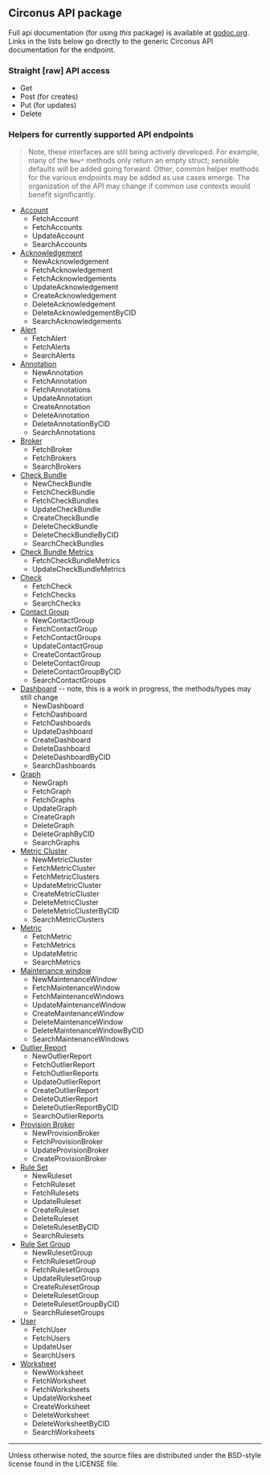 ## Circonus API package

Full api documentation (for using *this* package) is available at [godoc.org](https://godoc.org/github.com/circonus-labs/circonus-gometrics/api). Links in the lists below go directly to the generic Circonus API documentation for the endpoint.

### Straight [raw] API access

* Get
* Post (for creates)
* Put (for updates)
* Delete

### Helpers for currently supported API endpoints

> Note, these interfaces are still being actively developed. For example, many of the `New*` methods only return an empty struct; sensible defaults will be added going forward. Other, common helper methods for the various endpoints may be added as use cases emerge. The organization
of the API may change if common use contexts would benefit significantly.

* [Account](https://login.circonus.com/resources/api/calls/account)
    * FetchAccount
    * FetchAccounts
    * UpdateAccount
    * SearchAccounts
* [Acknowledgement](https://login.circonus.com/resources/api/calls/acknowledgement)
    * NewAcknowledgement
    * FetchAcknowledgement
    * FetchAcknowledgements
    * UpdateAcknowledgement
    * CreateAcknowledgement
    * DeleteAcknowledgement
    * DeleteAcknowledgementByCID
    * SearchAcknowledgements
* [Alert](https://login.circonus.com/resources/api/calls/alert)
    * FetchAlert
    * FetchAlerts
    * SearchAlerts
* [Annotation](https://login.circonus.com/resources/api/calls/annotation)
    * NewAnnotation
    * FetchAnnotation
    * FetchAnnotations
    * UpdateAnnotation
    * CreateAnnotation
    * DeleteAnnotation
    * DeleteAnnotationByCID
    * SearchAnnotations
* [Broker](https://login.circonus.com/resources/api/calls/broker)
    * FetchBroker
    * FetchBrokers
    * SearchBrokers
* [Check Bundle](https://login.circonus.com/resources/api/calls/check_bundle)
    * NewCheckBundle
    * FetchCheckBundle
    * FetchCheckBundles
    * UpdateCheckBundle
    * CreateCheckBundle
    * DeleteCheckBundle
    * DeleteCheckBundleByCID
    * SearchCheckBundles
* [Check Bundle Metrics](https://login.circonus.com/resources/api/calls/check_bundle_metrics)
    * FetchCheckBundleMetrics
    * UpdateCheckBundleMetrics
* [Check](https://login.circonus.com/resources/api/calls/check)
    * FetchCheck
    * FetchChecks
    * SearchChecks
* [Contact Group](https://login.circonus.com/resources/api/calls/contact_group)
    * NewContactGroup
    * FetchContactGroup
    * FetchContactGroups
    * UpdateContactGroup
    * CreateContactGroup
    * DeleteContactGroup
    * DeleteContactGroupByCID
    * SearchContactGroups
* [Dashboard](https://login.circonus.com/resources/api/calls/dashboard) -- note, this is a work in progress, the methods/types may still change
    * NewDashboard
    * FetchDashboard
    * FetchDashboards
    * UpdateDashboard
    * CreateDashboard
    * DeleteDashboard
    * DeleteDashboardByCID
    * SearchDashboards
* [Graph](https://login.circonus.com/resources/api/calls/graph)
    * NewGraph
    * FetchGraph
    * FetchGraphs
    * UpdateGraph
    * CreateGraph
    * DeleteGraph
    * DeleteGraphByCID
    * SearchGraphs
* [Metric Cluster](https://login.circonus.com/resources/api/calls/metric_cluster)
    * NewMetricCluster
    * FetchMetricCluster
    * FetchMetricClusters
    * UpdateMetricCluster
    * CreateMetricCluster
    * DeleteMetricCluster
    * DeleteMetricClusterByCID
    * SearchMetricClusters
* [Metric](https://login.circonus.com/resources/api/calls/metric)
    * FetchMetric
    * FetchMetrics
    * UpdateMetric
    * SearchMetrics
* [Maintenance window](https://login.circonus.com/resources/api/calls/maintenance)
    * NewMaintenanceWindow
    * FetchMaintenanceWindow
    * FetchMaintenanceWindows
    * UpdateMaintenanceWindow
    * CreateMaintenanceWindow
    * DeleteMaintenanceWindow
    * DeleteMaintenanceWindowByCID
    * SearchMaintenanceWindows
* [Outlier Report](https://login.circonus.com/resources/api/calls/outlier_report)
    * NewOutlierReport
    * FetchOutlierReport
    * FetchOutlierReports
    * UpdateOutlierReport
    * CreateOutlierReport
    * DeleteOutlierReport
    * DeleteOutlierReportByCID
    * SearchOutlierReports
* [Provision Broker](https://login.circonus.com/resources/api/calls/provision_broker)
    * NewProvisionBroker
    * FetchProvisionBroker
    * UpdateProvisionBroker
    * CreateProvisionBroker
* [Rule Set](https://login.circonus.com/resources/api/calls/rule_set)
    * NewRuleset
    * FetchRuleset
    * FetchRulesets
    * UpdateRuleset
    * CreateRuleset
    * DeleteRuleset
    * DeleteRulesetByCID
    * SearchRulesets
* [Rule Set Group](https://login.circonus.com/resources/api/calls/rule_set_group)
    * NewRulesetGroup
    * FetchRulesetGroup
    * FetchRulesetGroups
    * UpdateRulesetGroup
    * CreateRulesetGroup
    * DeleteRulesetGroup
    * DeleteRulesetGroupByCID
    * SearchRulesetGroups
* [User](https://login.circonus.com/resources/api/calls/user)
    * FetchUser
    * FetchUsers
    * UpdateUser
    * SearchUsers
* [Worksheet](https://login.circonus.com/resources/api/calls/worksheet)
    * NewWorksheet
    * FetchWorksheet
    * FetchWorksheets
    * UpdateWorksheet
    * CreateWorksheet
    * DeleteWorksheet
    * DeleteWorksheetByCID
    * SearchWorksheets

---

Unless otherwise noted, the source files are distributed under the BSD-style license found in the LICENSE file.

